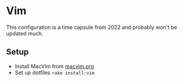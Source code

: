# Vim

This configuration is a time capsule from 2022 and probably won't be updated much.

## Setup

* Install MacVim from [macvim.org](https://macvim.org/)
* Set up dotfiles `rake install:vim`

